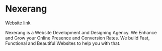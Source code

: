 # Nexerang

[Website link](https://nexerang.com)

Nexerang is a Website Development and Designing Agency. We Enhance and Grow your Online Presence and Conversion Rates. We build Fast, Functional and Beautiful Websites to help you with that.
